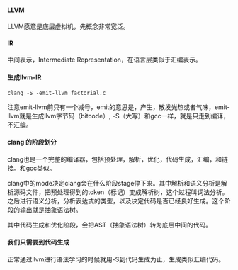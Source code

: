 #### LLVM
LLVM愿意是底层虚拟机，先概念非常宽泛。

#### IR
中间表示，Intermediate Representation，在语言层类似于汇编表示。

#### 生成llvm-IR
```
clang -S -emit-llvm factorial.c 
```
注意emit-llvm前只有一个减号，emit的意思是，产生，散发光热或者气味，emit-llvm就是生成llvm字节码（bitcode）, -S（大写）和gcc一样，就是只走到编译，不汇编。

#### clang 的阶段划分

clang也是一个完整的编译器，包括预处理，解析，优化，代码生成，汇编，和链接。和gcc类似。

clang中的mode决定clang会在什么阶段stage停下来。其中解析和语义分析是解析源码文件，把预处理得到的token（标记）变成解析树，这个过程叫词法分析。
之后进行语义分析，分析表达式的类型，以及决定代码是否已经良好生成。这个阶段的输出就是抽象语法树。

其中代码生成和优化阶段，会把AST（抽象语法树）转为底层中间的代码。

#### 我们只需要到代码生成
正常通过llvm进行语法学习的时候就用-S到代码生成为止，生成类似汇编代码。
